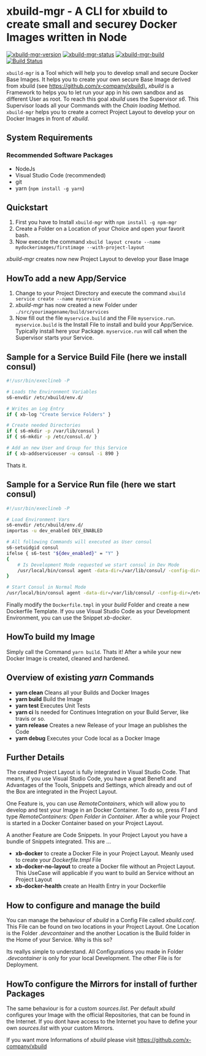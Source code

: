 # xbuild-mgr - A CLI for xbuild to create small and securey Docker Images written in Node

[![xbuild-mgr-version](https://img.shields.io/badge/Version-0.5.2-brightgreen.svg?style=flat)](https://www.npmjs.com/package/xbuild-mgr/v/0.5.2)
[![xbuild-mgr-status](https://img.shields.io/badge/Status-development%201-brightgreen.svg?style=flat)](https://github.com/x-company/xbuild-mgr#status)
[![xbuild-mgr-build](https://img.shields.io/badge/Builds-13-brightgreen.svg?style=flat)](https://github.com/x-company/xbuild-mgr#status)
[![Build Status](https://travis-ci.org/x-company/xbuild-mgr.svg?branch=master)](https://travis-ci.org/x-company/xbuild-mgr)

`xbuild-mgr` is a Tool which will help you to develop small and secure Docker Base Images. It helps you to create your own secure Base Image derived from xbuild (see <https://github.com/x-company/xbuild).> *xbuild* is a Framework to helps you to let run your app in his own sandbox and as different User as root. To reach this goal *xbuild* uses the Supervisor *s6*. This Supervisor loads all your Commands with the *Chain loading* Method. `xbuild-mgr` helps you to create a correct Project Layout to develop your on Docker Images in front of *xbuild*.

## System Requirements

### Recommended Software Packages

- NodeJs
- Visual Studio Code (recommended)
- git
- yarn (`npm install -g yarn`)

## Quickstart

1. First you have to Install `xbuild-mgr` with `npm install -g npm-mgr`
2. Create a Folder on a Location of your Choice and open your favorit bash.
3. Now execute the command `xbuild layout create --name mydockerimages/firstimage --with-project-layout`

*xbuild-mgr* creates now new Project Layout to develop your Base Image

## HowTo add a new App/Service

1. Change to your Project Directory and execute the command `xbuild service create --name myservice`
2. *xbuild-mgr* has now created a new Folder under `./src/yourimagename/build/services`
3. Now fill out the file `myservice.build` and the File `myservice.run`. `myservice.build` is the Install File to install and build your App/Service. Typically install here your Package. `myservice.run` will call when the Supervisor starts your Service.

## Sample for a Service Build File (here we install consul)

```bash
#!/usr/bin/execlineb -P

# Loads the Environment Variables
s6-envdir /etc/xbuild/env.d/

# Writes an Log Entry
if { xb-log "Create Service Folders" }

# Create needed Directories
if { s6-mkdir -p /var/lib/consul }
if { s6-mkdir -p /etc/consul.d/ }

# Add an new User and Group for this Service
if { xb-addserviceuser -u consul -i 890 }
```

Thats it.

## Sample for a Service Run file (here we start consul)

```bash
#!/usr/bin/execlineb -P

# Load Environment Vars
s6-envdir /etc/xbuild/env.d/
importas -u dev_enabled DEV_ENABLED

# All following Commands will executed as User consul
s6-setuidgid consul
ifelse { s6-test "${dev_enabled}" = "Y" }
{
    # Is Development Mode requested we start consul in Dev Mode
    /usr/local/bin/consul agent -data-dir=/var/lib/consul/ -config-dir=/etc/consul.d/ -pid-file=/tmp/consul.pid -enable-local-script-checks -dev
}

# Start Consul in Normal Mode
/usr/local/bin/consul agent -data-dir=/var/lib/consul/ -config-dir=/etc/consul.d/ -pid-file=/tmp/consul.pid -enable-local-script-checks

```

Finally modify the `Dockerfile.tmpl` in your *build* Folder and create a new Dockerfile Template. If you use Visual Studio Code as your Development Environment, you can use the Snippet *xb-docker*.

## HowTo build my Image

Simply call the Command `yarn build`. Thats it! After a while your new Docker Image is created, cleaned and hardened.

## Overview of existing *yarn* Commands

- **yarn clean** Cleans all your Builds and Docker Images
- **yarn build** Build the Image
- **yarn test** Executes Unit Tests
- **yarn ci** Is needed for Continues Integration on your Build Server, like travis or so.
- **yarn release** Creates a new Release of your Image an publishes the Code
- **yarn debug** Executes your Code local as a Docker Image

## Further Details

The created Project Layout is fully integrated in Visual Studio Code. That means, if you use Visual Studio Code, you have a great Benefit and Advantages of the Tools, Snippets and Settings, which already and out of the Box are integrated in the Project Layout.

One Feature is, you can use *RemoteContainers*, which will allow you to develop and test your Image in an Docker Container. To do so, press *F1* and type *RemoteContainers: Open Folder in Container*. After a while your Project is started in a Docker Container based on your Project Layout.

A another Feature are Code Snippets. In your Project Layout you have a bundle of Snippets integrated. This are ...

- **xb-docker** to create a Docker File in your Project Layout. Meanly used to create your *Dockerfile.tmpl* File
- **xb-docker-no-layout** to create a Docker file without an Project Layout. This UseCase will applicable if you want to build an Service without an Project Layout
- **xb-docker-health** create an Health Entry in your Dockerfile

## How to configure and manage the build

You can manage the behaviour of *xbuild* in a Config File called *xbuild.conf*. This File can be found on two locations in your Project Layout. One Location is the Folder *.devcontainer* and the another Location is the Build folder in the Home of your Service. Why is this so?

Its reallys simple to understand. All Configurations you made in Folder *.devcontainer* is only for your local Development. The other File is for Deployment.

## HowTo configure the Mirrors for install of further Packages

The same behaviour is for a custom *sources.list*. Per default *xbuild* configures your Image with the official Repositories, that can be found in the Internet. If you dont have access to the Internet you have to define your own *sources.list* with your custom Mirrors.

If you want more Informations of *xbuild* please visit <https://github.com/x-company/xbuild>
